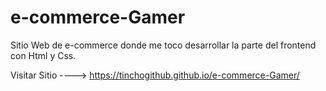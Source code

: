 # e-commerce-Gamer

Sitio Web de e-commerce donde me toco desarrollar la parte del frontend con Html y Css.

Visitar Sitio ----> https://tinchogithub.github.io/e-commerce-Gamer/
